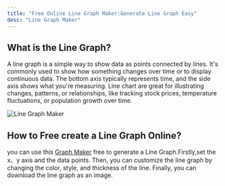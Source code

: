 ```yaml
---
title: "Free Online Line Graph Maker:Generate Line Graph Easy"
desc: "Line Graph Maker"
---
```


## What is the Line Graph?

A line graph is a simple way to show data as points connected by lines. It's commonly used to show how something changes over time or to display continuous data. The bottom axis typically represents time, and the side axis shows what you're measuring. Line chart are great for illustrating changes, patterns, or relationships, like tracking stock prices, temperature fluctuations, or population growth over time.

![Line Graph Maker](/images/Line-Graph-Maker.jpg)

## How to Free create a Line Graph Online?

you can use this [Graph Maker]() free to generate a Line Graph.Firstly,set the x、y axis and the data points. Then, you can customize the line graph by changing the color, style, and thickness of the line. Finally, you can download the line graph as an image.